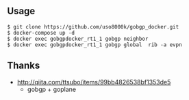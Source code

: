 
## Usage

```
$ git clone https://github.com/uso8000k/gobgp_docker.git
$ docker-compose up -d
$ docker exec gobgpdocker_rt1_1 gobgp neighbor
$ docker exec gobgpdocker_rt1_1 gobgp global  rib -a evpn
```

## Thanks

* http://qiita.com/ttsubo/items/99bb4826538bf1353de5
  - gobgp + goplane
